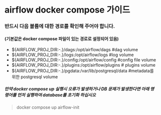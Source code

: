 # airflow docker compose 가이드

### 반드시 다음 볼륨에 대한 경로를 확인해 주어야 합니다.
#### (기본값은 docker compose 파일이 있는 경로로 설정되어 있음)

- ${AIRFLOW_PROJ_DIR:-.}/dags:/opt/airflow/dags #dag volume
- ${AIRFLOW_PROJ_DIR:-.}/logs:/opt/airflow/logs #log volume
- ${AIRFLOW_PROJ_DIR:-.}/config:/opt/airflow/config #config file volume
- ${AIRFLOW_PROJ_DIR:-.}/plugins:/opt/airflow/plugins # plugins volume
- ${AIRFLOW_PROJ_DIR:-.}/pgdata:/var/lib/postgresql/data #metadata를 위한 postgresql volume

##### 만약 docker compose up 실행시 오류가 발생하거나 DB 문제가 발생한다면 아래 명령어를 먼저 실행하여 database를 초기화 하십시오
 > docker compose up airflow-init
